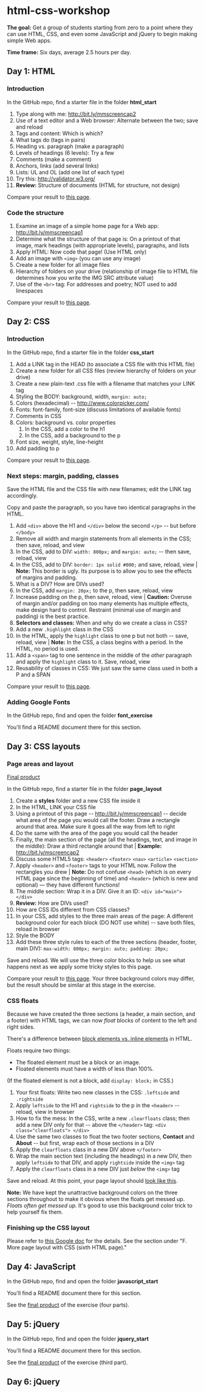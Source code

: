 html-css-workshop
=================

**The goal:** Get a group of students starting from zero to a point where they can use HTML, CSS, and even some JavaScript and jQuery to begin making simple Web apps.

**Time frame:** Six days, average 2.5 hours per day.

## Day 1: HTML

### Introduction

In the GitHub repo, find a starter file in the folder **html_start**

1. Type along with me: http://bit.ly/mmscreencap2 
2. Use of a text editor and a Web browser: Alternate between the two; save and reload
3. Tags and content: Which is which?
4. What tags do (tags in pairs)
5. Heading vs. paragraph (make a paragraph)
6. Levels of headings (6 levels): Try a few
7. Comments (make a comment)
8. Anchors, links (add several links)
9. Lists: UL and OL (add one list of each type)
10. Try this: http://validator.w3.org/ 
11. **Review:** Structure of documents (HTML for structure, not design)

Compare your result to [this page](http://macloo.github.io/html-css-workshop/resources/html/first.html).

### Code the structure

1. Examine an image of a simple home page for a Web app: http://bit.ly/mmscreencap1 
2. Determine what the structure of that page is: On a printout of that image, mark headings (with appropriate levels), paragraphs, and lists
3. Apply HTML: Now code that page! (Use HTML only) 
4. Add an image with `<img>` (you can use any image)
5. Create a new folder for all image files 
6. Hierarchy of folders on your drive (relationship of image file to HTML file determines how you write the IMG SRC attribute value)
7. Use of the `<br>` tag: For addresses and poetry; NOT used to add linespaces

Compare your result to [this page](http://macloo.github.io/html-css-workshop/page_layout/start.html).

## Day 2: CSS

### Introduction

In the GitHub repo, find a starter file in the folder **css_start**

1. Add a LINK tag in the HEAD (to associate a CSS file with this HTML file) 
2. Create a new folder for all CSS files (review hierarchy of folders on your drive)
3. Create a new plain-text .css file with a filename that matches your LINK tag
4. Styling the BODY: background, width, `margin: auto;` 
5. Colors (hexadecimal) -- http://www.colorpicker.com/ 
6. Fonts: font-family, font-size (discuss limitations of available fonts)
7. Comments in CSS
8. Colors: background vs. color properties 
    1. In the CSS, add a color to the h1
    1. In the CSS, add a background to the p 
9. Font size, weight, style, line-height
10. Add padding to p

Compare your result to [this page](http://macloo.github.io/html-css-workshop/resources/applied_css/simple.html).

### Next steps: margin, padding, classes

Save the HTML file and the CSS file with new filenames; edit the LINK tag accordingly.

Copy and paste the paragraph, so you have two identical paragraphs in the HTML.

1. Add `<div>` above the H1 and `</div>` below the second `</p>` -- but before `</body>`
2. Remove all width and margin statements from all elements in the CSS; then save, reload, and view
3. In the CSS, add to DIV: `width: 800px;` and `margin: auto;` -- then save, reload, view
4. In the CSS, add to DIV: `border: 1px solid #000;` and save, reload, view | **Note:** This border is ugly. Its purpose is to allow you to see the effects of margins and padding.
5. What is a DIV? How are DIVs used? 
6. In the CSS, add `margin: 20px;` to the p, then save, reload, view
7. Increase padding on the p, then save, reload, view | **Caution:** Overuse of margin and/or padding on too many elements has multiple effects, make design hard to control. Restraint (minimal use of margin and padding) is the best practice.
8. **Selectors and classes:** When and why do we create a class in CSS?
9. Add a new `.highlight` class in the CSS
10. In the HTML, apply the `highlight` class to one p but not both -- save, reload, view | **Note:** In the CSS, a class begins with a period. In the HTML, no period is used.
11. Add a `<span>` tag to one sentence in the middle of the _other_ paragraph and apply the `highlight` class to it. Save, reload, view
12. Reusability of classes in CSS: We just saw the same class used in both a P and a SPAN

Compare your result to [this page](http://macloo.github.io/html-css-workshop/resources/applied_css/more.html).

### Adding Google Fonts

In the GitHub repo, find and open the folder **font_exercise**

You'll find a README document there for this section.


## Day 3: CSS layouts

### Page areas and layout

[Final product](http://macloo.github.io/html-css-workshop/resources/page_layout/second.html)

In the GitHub repo, find a starter file in the folder **page_layout**

1. Create a **styles** folder and a new CSS file inside it
2. In the HTML, LINK your CSS file
3. Using a printout of this page -- http://bit.ly/mmscreencap1 -- decide what area of the page you would call the footer. Draw a rectangle around that area. Make sure it goes all the way from left to right
4. Do the same with the area of the page you would call the header
5. Finally, the main section of the page (all the headings, text, and image in the middle): Draw a third rectangle around that | **Example:** http://bit.ly/mscreencap2
6. Discuss some HTML5 tags: `<header>` `<footer>` `<nav>` `<article>` `<section>`
7. Apply `<header>` and `<footer>` tags to your HTML now. Follow the rectangles you drew | **Note:** Do not confuse `<head>` (which is on every HTML page since the beginning of time) and `<header>` (which is new and optional) — they have different functions!
8. The middle section: Wrap it in a DIV. Give it an ID: `<div id="main"> </div>` 
9. **Review:** How are DIVs used?
10. How are CSS IDs different from CSS classes?
11. In your CSS, add styles to the three main areas of the page: A different background color for each block (DO NOT use white) -- save both files, reload in browser
12. Style the BODY
13. Add these three style rules to each of the three sections (header, footer, main DIV): `max-width: 800px; margin: auto; padding: 20px;`

Save and reload. We will use the three color blocks to help us see what happens next as we apply some tricky styles to this page.

Compare your result to [this page](http://macloo.github.io/html-css-workshop/resources/page_layout/prelim.html). Your three background colors may differ, but the result should be similar at this stage in the exercise.

### CSS floats

Because we have created the three sections (a header, a main section, and a footer) with HTML tags, we can now _float_ blocks of content to the left and right sides.

There's a difference between [block elements vs. inline elements](http://webdesignfromscratch.com/html-css/css-block-and-inline/) in HTML.

Floats require two things:
* The floated element must be a block or an image.
* Floated elements must have a width of less than 100%.

(If the floated element is not a block, add `display: block;` in CSS.)

1. Your first floats: Write two new classes in the CSS: `.leftside` and `.rightside` 
2. Apply `leftside` to the H1 and `rightside` to the p in the `<header>` -- reload, view in browser
3. How to fix the mess: In the CSS, write a new `.clearfloats` class; then add a new DIV only for that -- above the `</header>` tag: `<div class="clearfloats"> </div>`
4. Use the same two classes to float the two footer sections, **Contact** and **About** -- but first, wrap each of those sections in a DIV
5. Apply the `clearfloats` class in a new DIV above `</footer>`
6. Wrap the main section text (including the headings) in a new DIV, then apply `leftside` to that DIV, and apply `rightside` inside the `<img>` tag
7. Apply the `clearfloats` class in a new DIV just _below_ the `<img>` tag 

Save and reload. At this point, your page layout should [look like this](http://macloo.github.io/html-css-workshop/resources/page_layout/first.html).

**Note:** We have kept the unattractive background colors on the three sections throughout to make it obvious when the floats get messed up. _Floats often get messed up._ It's good to use this background color trick to help yourself fix them.

### Finishing up the CSS layout

Please refer to [this Google doc](http://bit.ly/mmhtmlworkshop) for the details. See the section under "F. More page layout with CSS (sixth HTML page)."

## Day 4: JavaScript

In the GitHub repo, find and open the folder **javascript_start**

You'll find a README document there for this section.

See the [final product](http://macloo.github.io/html-css-workshop/javascript_start/) of the exercise (four parts).

## Day 5: jQuery

In the GitHub repo, find and open the folder **jquery_start**

You'll find a README document there for this section.

See the [final product](http://macloo.github.io/html-css-workshop/jquery_start/final.html) of the exercise (third part).

## Day 6: jQuery
